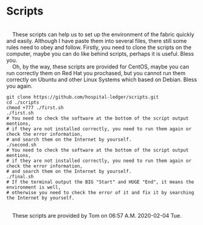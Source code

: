 # Scripts
</br>
&nbsp;&nbsp;&nbsp;&nbsp;These scripts can help us to set up the environment of the fabric quickly and easily. Although I have paste them into several files, there still some rules need to obey and follow. Firstly, you need to clone the scripts on the computer, maybe you can do like behind scripts, perhaps it is useful. Bless you. 
</br>
&nbsp;&nbsp;&nbsp;&nbsp;Oh, by the way, these scripts are provided for CentOS, maybe you can run correctly them on Red Hat you prochased, but you cannot run them correctly on Ubuntu and other Linux Systems which based on Debian. Bless you again.
</br>

~~~shell
git clone https://github.com/hospital-ledger/scripts.git
cd ./scripts
chmod +777 ./first.sh
./first.sh
# You need to check the software at the bottom of the script output mentions, 
# if they are not installed correctly, you need to run them again or check the error information, 
# and search them on the Internet by yourself.
./second.sh
# You need to check the software at the bottom of the script output mentions, 
# if they are not installed correctly, you need to run them again or check the error information, 
# and search them on the Internet by yourself.
./final.sh
# If the terminal output the BIG "Start" and HUGE "End", it means the environment is well, 
# otherwise you need to check the error of it and fix it by searching the Internet by yourself.
~~~

</br>
&nbsp;&nbsp;&nbsp;&nbsp;These scripts are provided by Tom on 06:57 A.M. 2020-02-04 Tue.
